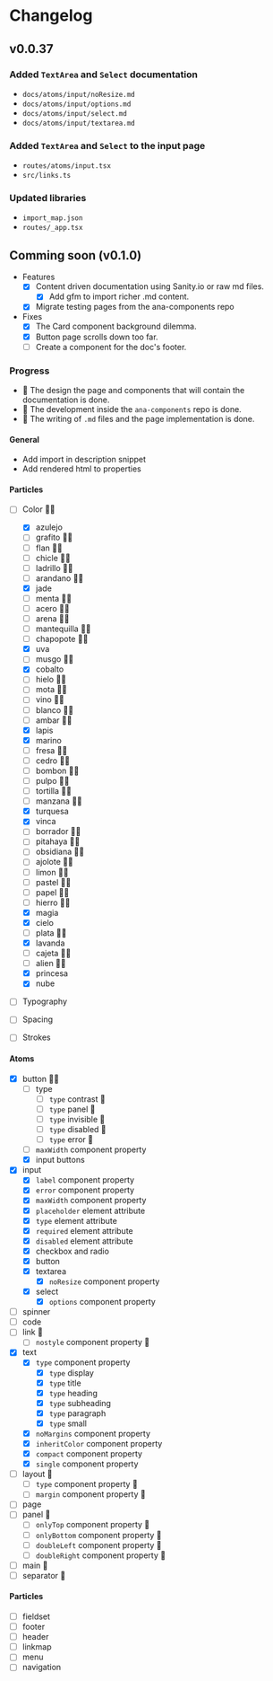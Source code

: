 # Changelog

## v0.0.37

### Added `TextArea` and `Select` documentation
  - `docs/atoms/input/noResize.md`
  - `docs/atoms/input/options.md`
  - `docs/atoms/input/select.md`
  - `docs/atoms/input/textarea.md`

### Added `TextArea` and `Select` to the input page
  - `routes/atoms/input.tsx`
  - `src/links.ts`

### Updated libraries
  - `import_map.json`
  - `routes/_app.tsx`

## Comming soon (v0.1.0)

- Features
  - [x] Content driven documentation using Sanity.io or raw md files.
    - [x] Add gfm to import richer .md content.
  - [x] Migrate testing pages from the ana-components repo

- Fixes
  - [x] The Card component background dilemma.
  - [x] Button page scrolls down too far.
  - [ ] Create a component for the doc's footer.

### Progress

- 🎨 The design the page and components that will contain the documentation is done.
- 💾 The development inside the `ana-components` repo is done.
- 📝 The writing of `.md` files and the page implementation is done.

#### General
- Add import in description snippet
- Add rendered html to properties

#### Particles
- [ ] Color 🎨💾
  - [x] azulejo
  - [ ] grafito 🎨💾
  - [ ] flan 🎨💾
  - [ ] chicle 🎨💾
  - [ ] ladrillo 🎨💾
  - [ ] arandano 🎨💾
  - [x] jade
  - [ ] menta 🎨💾
  - [ ] acero 🎨💾
  - [ ] arena 🎨💾
  - [ ] mantequilla 🎨💾
  - [ ] chapopote 🎨💾
  - [x] uva
  - [ ] musgo 🎨💾
  - [x] cobalto
  - [ ] hielo 🎨💾
  - [ ] mota 🎨💾
  - [ ] vino 🎨💾
  - [ ] blanco 🎨💾
  - [ ] ambar 🎨💾
  - [x] lapis
  - [x] marino
  - [ ] fresa 🎨💾
  - [ ] cedro 🎨💾
  - [ ] bombon 🎨💾
  - [ ] pulpo 🎨💾
  - [ ] tortilla 🎨💾
  - [ ] manzana 🎨💾
  - [x] turquesa
  - [x] vinca
  - [ ] borrador 🎨💾
  - [ ] pitahaya 🎨💾
  - [ ] obsidiana 🎨💾
  - [ ] ajolote 🎨💾
  - [ ] limon 🎨💾
  - [ ] pastel 🎨💾
  - [ ] papel 🎨💾
  - [ ] hierro 🎨💾
  - [x] magia
  - [x] cielo
  - [ ] plata 🎨💾
  - [x] lavanda
  - [ ] cajeta 🎨💾
  - [ ] alien 🎨💾
  - [x] princesa
  - [x] nube

- [ ] Typography 

- [ ] Spacing

- [ ] Strokes

#### Atoms
- [x] button 🎨💾
  - [ ] type
    - [ ] `type` contrast 💾
    - [ ] `type` panel 💾
    - [ ] `type` invisible 💾
    - [ ] `type` disabled 💾
    - [ ] `type` error 💾
  - [ ] `maxWidth` component property
  - [x] input buttons
- [x] input
  - [x] `label` component property
  - [x] `error` component property
  - [x] `maxWidth` component property
  - [x] `placeholder` element attribute
  - [x] `type` element attribute
  - [x] `required` element attribute
  - [x] `disabled` element attribute
  - [x] checkbox and radio
  - [x] button
  - [x] textarea
    - [x] `noResize` component property
  - [x] select
    - [x] `options` component property
- [ ] spinner
- [ ] code
- [ ] link 💾
  - [ ] `nostyle` component property 💾
- [x] text
  - [x] `type` component property
    - [x] `type` display
    - [x] `type` title
    - [x] `type` heading
    - [x] `type` subheading
    - [x] `type` paragraph
    - [x] `type` small
  - [x] `noMargins` component property
  - [x] `inheritColor` component property
  - [x] `compact` component property
  - [x] `single` component property
- [ ] layout 💾
  - [ ] `type` component property 💾
  - [ ] `margin` component property 💾
- [ ] page
- [ ] panel 💾
  - [ ] `onlyTop` component property 💾
  - [ ] `onlyBottom` component property 💾
  - [ ] `doubleLeft` component property 💾
  - [ ] `doubleRight` component property 💾
- [ ] main 💾
- [ ] separator 💾

#### Particles
- [ ] fieldset
- [ ] footer
- [ ] header
- [ ] linkmap
- [ ] menu
- [ ] navigation
